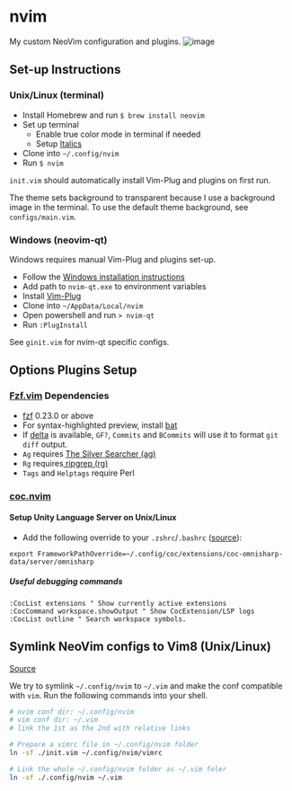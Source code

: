 # nvim
My custom NeoVim configuration and plugins.
![image](https://user-images.githubusercontent.com/5790854/103149736-22e72a80-4721-11eb-9519-019522241c2a.png)

## Set-up Instructions
### Unix/Linux (terminal)
- Install Homebrew and run `$ brew install neovim`
- Set up terminal
    - Enable true color mode in terminal if needed
    - Setup [Italics](https://alexpearce.me/2014/05/italics-in-iterm2-vim-tmux/)
- Clone into `~/.config/nvim`
- Run `$ nvim`

`init.vim` should automatically install Vim-Plug and plugins on first run.

The theme sets background to transparent because I use a background image in the terminal. To use the default theme background, see `configs/main.vim`.

### Windows (neovim-qt)
Windows requires manual Vim-Plug and plugins set-up.
- Follow the [Windows installation instructions](https://github.com/neovim/neovim/releases/)
- Add path to `nvim-qt.exe` to environment variables
- Install [Vim-Plug](https://github.com/junegunn/vim-plug)
- Clone into `~/AppData/Local/nvim`
- Open powershell and run `> nvim-qt`
- Run `:PlugInstall`

See `ginit.vim` for nvim-qt specific configs.

## Options Plugins Setup
### [Fzf.vim](https://github.com/junegunn/fzf.vim) Dependencies
- [fzf](https://github.com/junegunn/fzf) 0.23.0 or above
- For syntax-highlighted preview, install [bat](https://github.com/sharkdp/bat)
- If [delta](https://github.com/dandavison/delta) is available, `GF?`,
  `Commits` and `BCommits` will use it to format `git diff` output.
- `Ag` requires [The Silver Searcher (ag)](https://github.com/ggreer/the_silver_searcher)
- `Rg` requires[ ripgrep (rg)](https://github.com/BurntSushi/ripgrep)
- `Tags` and `Helptags` require Perl
### [coc.nvim](https://github.com/neoclide/coc.nvim)
#### Setup Unity Language Server on Unix/Linux
- Add the following override to your `.zshrc`/`.bashrc` ([source](https://www.reddit.com/r/vim/comments/i4tuay/anyone_has_managed_to_get_c_and_unity_completion/g0m7wlh/?utm_source=reddit&utm_medium=web2x&context=3)):
```
export FrameworkPathOverride=~/.config/coc/extensions/coc-omnisharp-data/server/omnisharp
```

##### Useful debugging commands
```
:CocList extensions " Show currently active extensions
:CocCommand workspace.showOutput " Show CocExtension/LSP logs
:CocList outline " Search workspace symbols.
```

## Symlink NeoVim configs to Vim8 (Unix/Linux)

[Source](https://gist.github.com/laggardkernel/9013f948345212563ede9c9ee56c6b42)

We try to symlink `~/.config/nvim` to `~/.vim` and make the conf compatible with `vim`. Run the following commands into your shell.

```bash
# nvim conf dir: ~/.config/nvim
# vim conf dir: ~/.vim
# link the 1st as the 2nd with relative links

# Prepare a vimrc file in ~/.config/nvim folder
ln -sf ./init.vim ~/.config/nvim/vimrc

# Link the whole ~/.config/nvim folder as ~/.vim foler
ln -sf ./.config/nvim ~/.vim
```
